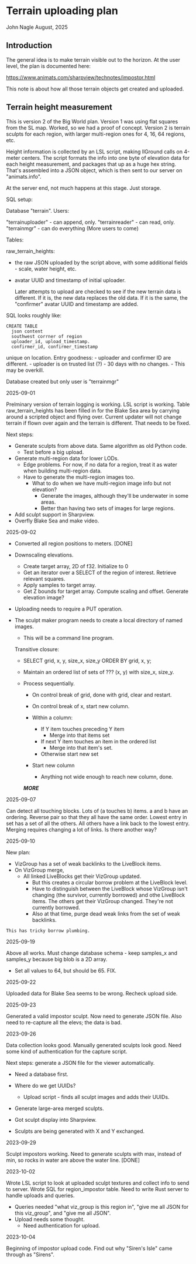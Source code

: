 # Terrain uploading plan

John Nagle
August, 2025

## Introduction
The general idea is to make terrain visible out to the horizon.
At the user level, the plan is documented here:

https://www.animats.com/sharpview/technotes/impostor.html

This note is about how all those terrain objects get created
and uploaded.

## Terrain height measurement

This is version 2 of the Big World plan. Version 1 was 
using flat squares from the SL map. Worked, so we had
a proof of concept. Version 2 is terrain sculpts for
each region, with larger multi-region ones for 4, 16, 64 regions, etc.

Height information is collected by an LSL script, making llGround
calls on 4-meter centers.
The script formats the info into one byte of elevation data for each
height measurement, and packages that up as a huge hex string.
That's assembled into a JSON object, which is then sent to our server
on "animats.info".

At the server end, not much happens at this stage. Just storage.

SQL setup:

Database "terrain".
Users: 

"terrainuploader" - can append, only.
"terrainreader" - can read, only.
"terrainmgr" - can do everything
(More users to come) 

Tables:

raw_terrain_heights: 
- the raw JSON uploaded by the script above, with some additional fields - scale, water height, etc.
- avatar UUID and timestamp of initial uploader. 

  Later attempts to upload are checked to see if the new terrain data is different. If it is,
  the new data replaces the old data. If it is the same, the "confirmer" avatar UUID and timestamp
  are added.


SQL looks roughly like:

    CREATE TABLE 
      json content
      southwest corrner of region
      uploader_id, upload_timestamp.
      confirmer_id, confirmer_timestamp
      
   unique on location.
   Entry goodness:
      - uploader and confirmer ID are different.
      - uploader is on trusted list (?)
      - 30 days with no changes.
      - This may be overkill.
      
Database created but only user is "terrainmgr"

2025-09-01

Prelminary version of terrain logging is working.
LSL script is working. 
Table raw_terrain_heights has been filled in for the Blake Sea area by carrying around a scripted object and flying over.
Current updater will not change terrain if flown over again and the terrain is different. That needs to be fixed.

Next steps:

- Generate sculpts from above data. Same algorithm as old Python code.
  - Test before a big upload.
- Generate multi-region data for lower LODs. 
  - Edge problems. For now, if no data for a region, treat it as water when building multi-region data.
  - Have to generate the multi-region images too. 
    - What to do when we have multi-region image info but not elevation?
      - Generate the images, although they'll be underwater in some areas.
      - Better than having two sets of images for large regions.
- Add sculpt support in Sharpview.
- Overfly Blake Sea and make video.

2025-09-02

- Converted all region positions to meters. [DONE]
- Downscaling elevations.
  - Create target array, 2D of f32. Initialize to 0
  - Get an iterator over a SELECT of the region of interest. Retrieve relevant squares.
  - Apply samples to target array.
  - Get Z bounds for target array. Compute scaling and offset. Generate elevation image?
  
- Uploading needs to require a PUT operation. 

- The sculpt maker program needs to create a local directory of named images.
  - This will be a command line program.
  
  Transitive closure:
  
  - SELECT grid, x, y, size_x, size_y ORDER BY grid, x, y;  
  - Maintain an ordered list of sets of ??? (x, y) with size_x, size_y.
  - Process sequentially.
    - On control break of grid, done with grid, clear and restart.
    - On control break of x, start new column.
    
    - Within a column:
      - If Y item touches preceding Y item
        - Merge into that items set
      - If next Y item touches an item in the ordered list
        - Merge into that item's set.
      - Otherwise start new set
    
    - Start new column
      - Anything not wide enough to reach new column, done.
      
    ***MORE***
   
2025-09-07

   Can detect all touching blocks. Lots of (a touches b) items.
   a and b have an ordering. Reverse pair so that they all
   have the same order.
   Lowest entry in set has a set of all the others. All others
   have a link back to the lowest entry.
   Merging requires changing a lot of links.
   Is there another way?
   
2025-09-10

   New plan:
   - VizGroup has a set of weak backlinks to the LiveBlock items.
   - On VizGroup merge,
     - All linked LiveBlocks get their VizGroup updated.
       - But this creates a circular borrow problem at the LiveBlock level.
       - Have to distinguish between the LiveBlock whose VizGroup isn't changing (the survivor,
         currently borrowed) and othe LiveBlock items. The others get their VizGroup changed.
         They're not currently borrowed. 
       - Also at that time, purge dead weak links from the set of weak backlinks.
       
    This has tricky borrow plumbing.
    
2025-09-19

   Above all works.
   Must change database schema - keep samples_x and samples_y because big blob is a 2D array.
   - Set all values to 64, but should be 65. FIX.
   
2025-09-22

   Uploaded data for Blake Sea seems to be wrong. Recheck upload side.
   
2025-09-23

   Generated a valid impostor sculpt. Now need to generate JSON file.
   Also need to re-capture all the elevs; the data is bad.
  
2023-09-26

   Data collection looks good. Manually generated sculpts look good.
   Need some kind of authentication for the capture script.
   
   Next steps: generate a JSON file for the viewer automatically.
   - Need a database first.
   - Where do we get UUIDs?
     - Upload script - finds all sculpt images and adds their UUIDs.
   - Generate large-area merged sculpts.
   
   - Got sculpt display into Sharpview.
   - Sculpts are being generated with X and Y exchanged.
   
2023-09-29

   Sculpt impostors working.
   Need to generate sculpts with max, instead of min, so rocks
   in water are above the water line. [DONE]
   
2023-10-02

   Wrote LSL script to look at uploaded sculpt textures and collect
   info to send to server. Wrote SQL for region_impostor table.
   Need to write Rust server to handle uploads and queries.
   - Queries needed "what viz_group is this region in", 
     "give me all JSON for this viz_group", and "give me all JSON".
   - Upload needs some thought.
     - Need authentication for upload.
     
2023-10-04

   Beginning of impostor upload code.
   Find out why "Siren's Isle" came through as "Sirens".
   
   
      
      

